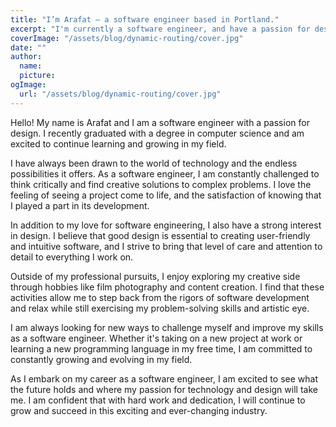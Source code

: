 ```yaml
---
title: "I’m Arafat — a software engineer based in Portland."
excerpt: "I'm currently a software engineer, and have a passion for design. I am currently learning new technologies, and sharing my thoughts, and information I find useful."
coverImage: "/assets/blog/dynamic-routing/cover.jpg"
date: ""
author:
  name:
  picture:
ogImage:
  url: "/assets/blog/dynamic-routing/cover.jpg"
---
```


Hello! My name is Arafat and I am a software engineer with a passion for design. I recently graduated with a degree in computer science and am excited to continue learning and growing in my field.

I have always been drawn to the world of technology and the endless possibilities it offers. As a software engineer, I am constantly challenged to think critically and find creative solutions to complex problems. I love the feeling of seeing a project come to life, and the satisfaction of knowing that I played a part in its development.

In addition to my love for software engineering, I also have a strong interest in design. I believe that good design is essential to creating user-friendly and intuitive software, and I strive to bring that level of care and attention to detail to everything I work on.

Outside of my professional pursuits, I enjoy exploring my creative side through hobbies like film photography and content creation. I find that these activities allow me to step back from the rigors of software development and relax while still exercising my problem-solving skills and artistic eye.

I am always looking for new ways to challenge myself and improve my skills as a software engineer. Whether it's taking on a new project at work or learning a new programming language in my free time, I am committed to constantly growing and evolving in my field.

As I embark on my career as a software engineer, I am excited to see what the future holds and where my passion for technology and design will take me. I am confident that with hard work and dedication, I will continue to grow and succeed in this exciting and ever-changing industry.
